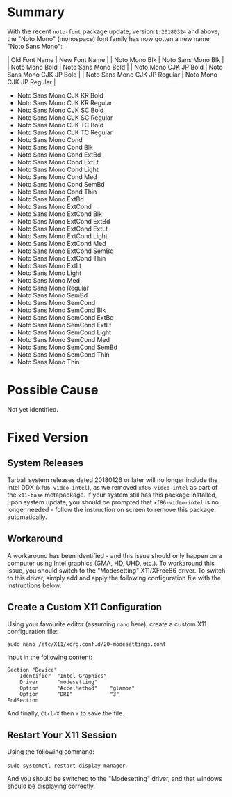 <!-- TITLE: ERR-SYS-00001: Noto Mono Font Name Changes with Recent Font Package Update -->
<!-- SUBTITLE: Noto Mono Font Name Changes and Possible Impacts -->

# Summary

With the recent `noto-font` package update, version `1:20180324` and above, the "Noto Mono" (monospace) font family has now gotten a new name "Noto Sans Mono":

| Old Font Name | New Font Name |
| Noto Mono Blk | Noto Sans Mono Blk |
| Noto Mono Bold | Noto Sans Mono Bold |
| Noto Mono CJK JP Bold | Noto Sans Mono CJK JP Bold |
| Noto Sans Mono CJK JP Regular | Noto Mono CJK JP Regular |
- Noto Sans Mono CJK KR Bold
- Noto Sans Mono CJK KR Regular
- Noto Sans Mono CJK SC Bold
- Noto Sans Mono CJK SC Regular
- Noto Sans Mono CJK TC Bold
- Noto Sans Mono CJK TC Regular
- Noto Sans Mono Cond
- Noto Sans Mono Cond Blk
- Noto Sans Mono Cond ExtBd
- Noto Sans Mono Cond ExtLt
- Noto Sans Mono Cond Light
- Noto Sans Mono Cond Med
- Noto Sans Mono Cond SemBd
- Noto Sans Mono Cond Thin
- Noto Sans Mono ExtBd
- Noto Sans Mono ExtCond
- Noto Sans Mono ExtCond Blk
- Noto Sans Mono ExtCond ExtBd
- Noto Sans Mono ExtCond ExtLt
- Noto Sans Mono ExtCond Light
- Noto Sans Mono ExtCond Med
- Noto Sans Mono ExtCond SemBd
- Noto Sans Mono ExtCond Thin
- Noto Sans Mono ExtLt
- Noto Sans Mono Light
- Noto Sans Mono Med
- Noto Sans Mono Regular
- Noto Sans Mono SemBd
- Noto Sans Mono SemCond
- Noto Sans Mono SemCond Blk
- Noto Sans Mono SemCond ExtBd
- Noto Sans Mono SemCond ExtLt
- Noto Sans Mono SemCond Light
- Noto Sans Mono SemCond Med
- Noto Sans Mono SemCond SemBd
- Noto Sans Mono SemCond Thin
- Noto Sans Mono Thin

# Possible Cause

Not yet identified.

# Fixed Version

## System Releases

Tarball system releases dated 20180126 or later will no longer include the Intel DDX (`xf86-video-intel`), as we removed `xf86-video-intel` as part of the `x11-base` metapackage. If your system still has this package installed, upon system update, you should be prompted that `xf86-video-intel` is no longer needed - follow the instruction on screen to remove this package automatically.

## Workaround

A workaround has been identified - and this issue should only happen on a computer using Intel graphics (GMA, HD, UHD, etc.). To workaround this issue, you should switch to the "Modesetting" X11/XFree86 driver. To switch to this driver, simply add and apply the following configuration file with the instructions below:

## Create a Custom X11 Configuration

Using your favourite editor (assuming `nano` here), create a custom X11 configuration file:

`sudo nano /etc/X11/xorg.conf.d/20-modesettings.conf`

Input in the following content:

```
Section "Device"
    Identifier  "Intel Graphics"
    Driver      "modesetting"
    Option      "AccelMethod"    "glamor"
    Option      "DRI"            "3"
EndSection
```

And finally, `Ctrl-X` then `Y` to save the file.

## Restart Your X11 Session

Using the following command:

`sudo systemctl restart display-manager`.

And you should be switched to the "Modesetting" driver, and that windows should be displaying correctly.